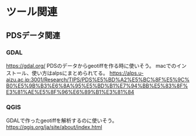 # ツール関連

## PDSデータ関連

### GDAL
<https://gdal.org/>
PDSのデータからgeotiffを作る時に使いそう。
macでのインストール、使い方はalpsにまとめられてる。
<https://alps.u-aizu.ac.jp:3001/Research/TIPS/PDS%E5%BD%A2%E5%BC%8F%E5%9C%B0%E5%9B%B3%E6%8A%95%E5%BD%B1%E7%94%BB%E5%83%8F%E3%81%AE%E5%8F%96%E6%89%B1%E3%81%84>

### QGIS
GDALで作ったgeotiffを解析するのに使いそう。
<https://qgis.org/ja/site/about/index.html>